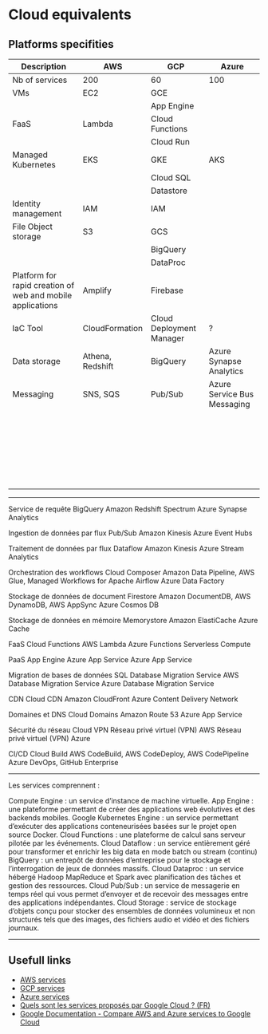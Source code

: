 # Cloud equivalents

## Platforms specifities
| Description | AWS | GCP | Azure |
| ----------- | ------- | --- | ----- |
| Nb of services | 200 | 60 | 100 |
| VMs | EC2 | GCE |  |
|  |  | App Engine |  |
| FaaS | Lambda | Cloud Functions |  |
|  |  | Cloud Run |  |
| Managed Kubernetes | EKS | GKE | AKS |
|  |  | Cloud SQL |  |
|  |  | Datastore |  |
| Identity management | IAM | IAM |  |
| File Object storage | S3 | GCS |  |
|  |  | BigQuery |  |
|  |  | DataProc |  |
| Platform for rapid creation of web and mobile applications | Amplify | Firebase |  |
| IaC Tool | CloudFormation | Cloud Deployment Manager | ? |
| Data storage | Athena, Redshift | BigQuery | Azure Synapse Analytics |
| Messaging | SNS, SQS | Pub/Sub | Azure Service Bus Messaging |
|  |  |  |  |
|  |  |  |  |
|  |  |  |  |
|  |  |  |  |
|  |  |  |  |
|  |  |  |  |
|  |  |  |  |
|  |  |  |  |
|  |  |  |  |
|  |  |  |  |
|  |  |  |  |
|  |  |  |  |
|  |  |  |  |
|  |  |  |  |
|  |  |  |  |
|  |  |  |  |
|  |  |  |  |
|  |  |  |  |
|  |  |  |  |
|  |  |  |  |
|  |  |  |  |
|  |  |  |  |
|  |  |  |  |
|  |  |  |  |
|  |  |  |  |
|  |  |  |  |



------------------






Service de requête
BigQuery
Amazon Redshift Spectrum
Azure Synapse Analytics

Ingestion de données par flux
Pub/Sub
Amazon Kinesis
Azure Event Hubs

Traitement de données par flux
Dataflow
Amazon Kinesis
Azure Stream Analytics

Orchestration des workflows
Cloud Composer
Amazon Data Pipeline, AWS Glue, Managed Workflows for Apache Airflow
Azure Data Factory

Stockage de données de document
Firestore
Amazon DocumentDB, AWS DynamoDB, AWS AppSync
Azure Cosmos DB

Stockage de données en mémoire
Memorystore
Amazon ElastiCache
Azure Cache

FaaS
Cloud Functions
AWS Lambda
Azure Functions Serverless Compute

PaaS
App Engine
Azure App Service
Azure App Service

Migration de bases de données SQL
Database Migration Service
AWS Database Migration Service
Azure Database Migration Service

CDN
Cloud CDN
Amazon CloudFront
Azure Content Delivery Network

Domaines et DNS
Cloud Domains
Amazon Route 53
Azure App Service

Sécurité du réseau
Cloud VPN
Réseau privé virtuel (VPN) AWS
Réseau privé virtuel (VPN) Azure

CI/CD
Cloud Build
AWS CodeBuild, AWS CodeDeploy, AWS CodePipeline
Azure DevOps, GitHub Enterprise

---
Les services comprennent :

Compute Engine : un service d’instance de machine virtuelle. 
App Engine : une plateforme permettant de créer des applications web évolutives et des backends mobiles. 
Google Kubernetes Engine : un service permettant d’exécuter des applications conteneurisées basées sur le projet open source Docker. 
Cloud Functions : une plateforme de calcul sans serveur pilotée par les événements. 
Cloud Dataflow : un service entièrement géré pour transformer et enrichir les big data en mode batch ou stream (continu) 
BigQuery : un entrepôt de données d’entreprise pour le stockage et l’interrogation de jeux de données massifs. 
Cloud Dataproc : un service hébergé Hadoop MapReduce et Spark avec planification des tâches et gestion des ressources. 
Cloud Pub/Sub : un service de messagerie en temps réel qui vous permet d’envoyer et de recevoir des messages entre des applications indépendantes. 
Cloud Storage : service de stockage d’objets conçu pour stocker des ensembles de données volumineux et non structurés tels que des images, des fichiers audio et vidéo et des fichiers journaux.

------------------

## Usefull links
* [AWS services](https://aws.amazon.com/?nc1=h_ls)
* [GCP services](https://cloud.google.com/gcp/?hl=en)
* [Azure services](https://azure.microsoft.com/en-gb)
* [Quels sont les services proposés par Google Cloud ? (FR)](https://www.group-dis.com/blog/loffre-cloud/quels-sont-les-services-proposes-par-google-cloud)
* [Google Documentation - Compare AWS and Azure services to Google Cloud](https://cloud.google.com/docs/get-started/aws-azure-gcp-service-comparison?hl=en)
